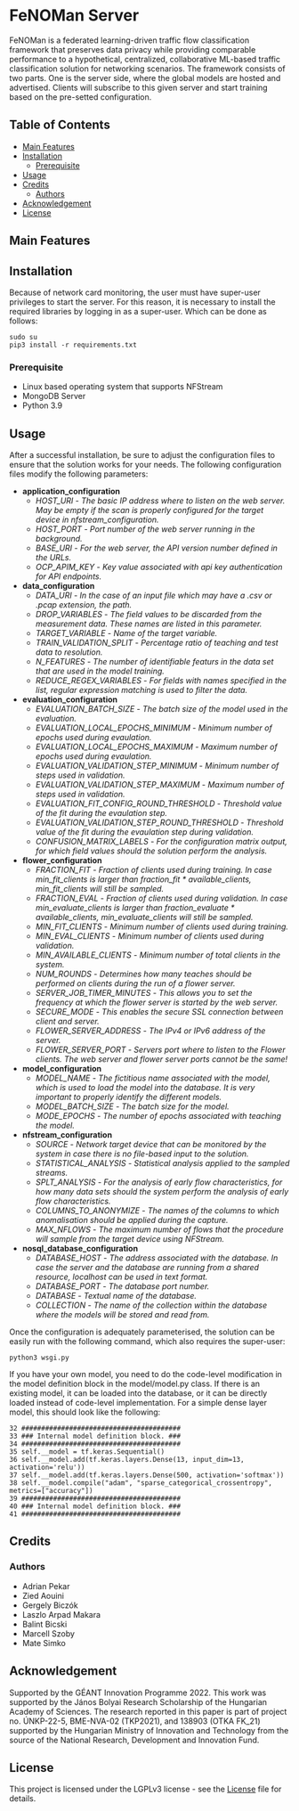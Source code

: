# FeNOMan Server
FeNOMan is a federated learning-driven traffic flow classification framework that preserves data privacy while providing comparable performance to a hypothetical, centralized, collaborative ML-based traffic classification solution for networking scenarios. The framework consists of two parts. One is the server side, where the global models are hosted and advertised. Clients will subscribe to this given server and start training based on the pre-setted configuration. 

## Table of Contents
* [Main Features](#main-features)
* [Installation](#installation)
    * [Prerequisite](#prerequisite)
* [Usage](#usage)
* [Credits](#credits)
  * [Authors](#authors)
* [Acknowledgement](#acknowledgement)
* [License](#license)

## Main Features


## Installation
Because of network card monitoring, the user must have super-user privileges to start the server. For this reason, it is necessary to install the required libraries by logging in as a super-user. Which can be done as follows:
```
sudo su
pip3 install -r requirements.txt
```

### Prerequisite
* Linux based operating system that supports NFStream
* MongoDB Server
* Python 3.9

## Usage
After a successful installation, be sure to adjust the configuration files to ensure that the solution works for your needs.
The following configuration files modify the following parameters:
* **application_configuration**
  * *HOST_URI* - *The basic IP address where to listen on the web server. May be empty if the scan is properly configured for the target device in nfstream_configuration.*
  * *HOST_PORT* - *Port number of the web server running in the background.*
  * *BASE_URI* - *For the web server, the API version number defined in the URLs.*
  * *OCP_APIM_KEY* - *Key value associated with api key authentication for API endpoints.*
* **data_configuration**
  * *DATA_URI* - *In the case of an input file which may have a .csv or .pcap extension, the path.*
  * *DROP_VARIABLES* - *The field values to be discarded from the measurement data. These names are listed in this parameter.*
  * *TARGET_VARIABLE* - *Name of the target variable.*
  * *TRAIN_VALIDATION_SPLIT* - *Percentage ratio of teaching and test data to resolution.*
  * *N_FEATURES* - *The number of identifiable featurs in the data set that are used in the model training.*
  * *REDUCE_REGEX_VARIABLES* - *For fields with names specified in the list, regular expression matching is used to filter the data.*
* **evaluation_configuration**
  * *EVALUATION_BATCH_SIZE* - *The batch size of the model used in the evaluation.*
  * *EVALUATION_LOCAL_EPOCHS_MINIMUM* - *Minimum number of epochs used during evaulation.*
  * *EVALUATION_LOCAL_EPOCHS_MAXIMUM* - *Maximum number of epochs used during evaulation.*
  * *EVALUATION_VALIDATION_STEP_MINIMUM* - *Minimum number of steps used in validation.*
  * *EVALUATION_VALIDATION_STEP_MAXIMUM* - *Maximum number of steps used in validation.*
  * *EVALUATION_FIT_CONFIG_ROUND_THRESHOLD* - *Threshold value of the fit during the evaulation step.*
  * *EVALUATION_VALIDATION_STEP_ROUND_THRESHOLD* - *Threshold value of the fit during the evaulation step during validation.*
  * *CONFUSION_MATRIX_LABELS* - *For the configuration matrix output, for which field values should the solution perform the analysis.*
* **flower_configuration**
  * *FRACTION_FIT* - *Fraction of clients used during training. In case min_fit_clients is larger than fraction_fit * available_clients, min_fit_clients will still be sampled.*
  * *FRACTION_EVAL* - *Fraction of clients used during validation. In case min_evaluate_clients is larger than fraction_evaluate * available_clients, min_evaluate_clients will still be sampled.*
  * *MIN_FIT_CLIENTS* - *Minimum number of clients used during training.*
  * *MIN_EVAL_CLIENTS* - *Minimum number of clients used during validation.*
  * *MIN_AVAILABLE_CLIENTS* - *Minimum number of total clients in the system.*
  * *NUM_ROUNDS* - *Determines how many teaches should be performed on clients during the run of a flower server.*
  * *SERVER_JOB_TIMER_MINUTES* - *This allows you to set the frequency at which the flower server is started by the web server.*
  * *SECURE_MODE* - *This enables the secure SSL connection between client and server.*
  * *FLOWER_SERVER_ADDRESS* - *The IPv4 or IPv6 address of the server.*
  * *FLOWER_SERVER_PORT* - *Servers port where to listen to the Flower clients. The web server and flower server ports cannot be the same!*
* **model_configuration**
  * *MODEL_NAME* - *The fictitious name associated with the model, which is used to load the model into the database. It is very important to properly identify the different models.*
  * *MODEL_BATCH_SIZE* - *The batch size for the model.*
  * *MODE_EPOCHS* - *The number of epochs associated with teaching the model.*
* **nfstream_configuration**
  * *SOURCE* - *Network target device that can be monitored by the system in case there is no file-based input to the solution.*
  * *STATISTICAL_ANALYSIS* - *Statistical analysis applied to the sampled streams.*
  * *SPLT_ANALYSIS* - *For the analysis of early flow characteristics, for how many data sets should the system perform the analysis of early flow characteristics.*
  * *COLUMNS_TO_ANONYMIZE* - *The names of the columns to which anomalisation should be applied during the capture.*
  * *MAX_NFLOWS* - *The maximum number of flows that the procedure will sample from the target device using NFStream.*
* **nosql_database_configuration**
  * *DATABASE_HOST* - *The address associated with the database. In case the server and the database are running from a shared resource, localhost can be used in text format.*
  * *DATABASE_PORT* - *The database port number.*
  * *DATABASE* - *Textual name of the database.*
  * *COLLECTION* - *The name of the collection within the database where the models will be stored and read from.*

Once the configuration is adequately parameterised, the solution can be easily run with the following command, which also requires the super-user:
```
python3 wsgi.py
```

If you have your own model, you need to do the code-level modification in the model definition block in the model/model.py class. If there is an existing model, it can be loaded into the database, or it can be directly loaded instead of code-level implementation.
For a simple dense layer model, this should look like the following:
```
32 ########################################
33 ### Internal model definition block. ###
34 ########################################
35 self.__model = tf.keras.Sequential()
36 self.__model.add(tf.keras.layers.Dense(13, input_dim=13, activation='relu'))
37 self.__model.add(tf.keras.layers.Dense(500, activation='softmax'))
38 self.__model.compile("adam", "sparse_categorical_crossentropy", metrics=["accuracy"])
39 ########################################
40 ### Internal model definition block. ###
41 ########################################
```

## Credits
### Authors
* Adrian Pekar
* Zied Aouini
* Gergely Biczók
* Laszlo Arpad Makara
* Balint Bicski
* Marcell Szoby
* Mate Simko

## Acknowledgement
Supported by the GÉANT Innovation Programme 2022.
This work was supported by the János Bolyai Research Scholarship of the Hungarian Academy of Sciences.
The research reported in this paper is part of project no. ÚNKP-22-5, BME-NVA-02 (TKP2021), and 138903 (OTKA FK_21) supported by the Hungarian Ministry of Innovation and Technology from the source of the National Research, Development and Innovation Fund.

## License
This project is licensed under the LGPLv3 license - see the [License](LICENSE) file for details.
